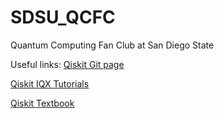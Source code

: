 # SDSU_QCFC
Quantum Computing Fan Club at San Diego State

Useful links:
[Qiskit Git page](https://github.com/Qiskit)

[Qiskit IQX Tutorials](https://github.com/Qiskit/qiskit-iqx-tutorials)

[Qiskit Textbook](https://qiskit.org/textbook/preface.html)
